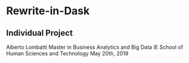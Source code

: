 # Rewrite-in-Dask
## Individual Project

Alberto Lombatti
Master in Business Analytics and Big Data
IE School of Human Sciences and Technology
May 20th, 2019
